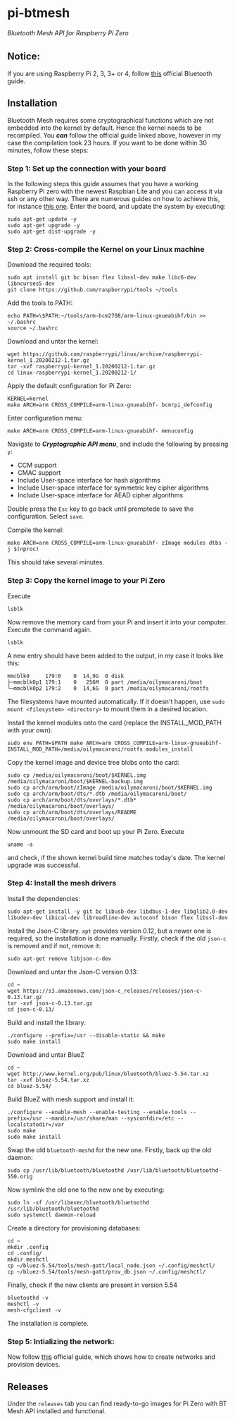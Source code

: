 # pi-btmesh
###### Bluetooth Mesh API for Raspberry Pi Zero
## Notice:
If you are using Raspberry Pi 2, 3, 3+ or 4, follow [this](https://3pl46c46ctx02p7rzdsvsg21-wpengine.netdna-ssl.com/wp-content/uploads/2020/04/Developer-Study-Guide-How-to-Deploy-BlueZ-on-a-Raspberry-Pi-Board-as-a-Bluetooth-Mesh-Provisioner.pdf) official Bluetooth guide.

## Installation
Bluetooth Mesh requires some cryptographical functions which are not embedded into the kernel by default. Hence the kernel needs to be recompiled. You ***can*** follow the official guide linked above, however in my case the compilation took 23 hours. If you want to be done within 30 minutes, follow these steps:

### Step 1: Set up the connection with your board
In the following steps this guide assumes that you have a working Raspberry Pi zero with the newest Raspbian Lite and you can access it via ssh or any other way. There are numerous guides on how to achieve this, for instance [this one](https://dev.to/vorillaz/headless-raspberry-pi-zero-w-setup-3llj).
Enter the board, and update the system by executing:
```
sudo apt-get update -y
sudo apt-get upgrade -y
sudo apt-get dist-upgrade -y
```

### Step 2: Cross-compile the Kernel on your Linux machine

Download the required tools:
```
sudo apt install git bc bison flex libssl-dev make libc6-dev libncurses5-dev
git clone https://github.com/raspberrypi/tools ~/tools
```
Add the tools to PATH:
```
echo PATH=\$PATH:~/tools/arm-bcm2708/arm-linux-gnueabihf/bin >> ~/.bashrc
source ~/.bashrc
```
Download and untar the kernel:
```
wget https://github.com/raspberrypi/linux/archive/raspberrypi-kernel_1.20200212-1.tar.gz
tar -xvf raspberrypi-kernel_1.20200212-1.tar.gz
cd linux-raspberrypi-kernel_1.20200212-1/
```
Apply the default configuration for Pi Zero:
```
KERNEL=kernel
make ARCH=arm CROSS_COMPILE=arm-linux-gnueabihf- bcmrpi_defconfig
```
Enter configuration menu:
```
make ARCH=arm CROSS_COMPILE=arm-linux-gnueabihf- menuconfig
```
Navigate to ***Cryptographic API menu***, and include the following by pressing ```y```:
- CCM support
- CMAC support
- Include User-space interface for hash algorithms
- Include User-space interface for symmetric key cipher algorithms
- Include User-space interface for AEAD cipher algorithms

Double press the ```Esc``` key to go back until promptede to save the configuration. Select ```save```.

Compile the kernel:
```
make ARCH=arm CROSS_COMPILE=arm-linux-gnueabihf- zImage modules dtbs -j $(nproc)
```
This should take several minutes.
### Step 3: Copy the kernel image to your Pi Zero
Execute
```
lsblk
```
Now remove the memory card from your Pi and insert it into your computer. Execute the command again.
```
lsblk
```
A new entry should have been added to the output, in my case it looks like this:
```
mmcblk0     179:0    0  14,9G  0 disk 
├─mmcblk0p1 179:1    0   256M  0 part /media/oilymacaroni/boot
└─mmcblk0p2 179:2    0  14,6G  0 part /media/oilymacaroni/rootfs
```
The filesystems have mounted automatically. If it doesn't happen, use ```sudo mount <filesystem> <directory>``` to mount them in a desired location.

Install the kernel modules onto the card (replace the INSTALL_MOD_PATH with your own):
```
sudo env PATH=$PATH make ARCH=arm CROSS_COMPILE=arm-linux-gnueabihf- INSTALL_MOD_PATH=/media/oilymacaroni/rootfs modules_install
```
Copy the kernel image and device tree blobs onto the card:
```
sudo cp /media/oilymacaroni/boot/$KERNEL.img /media/oilymacaroni/boot/$KERNEL-backup.img
sudo cp arch/arm/boot/zImage /media/oilymacaroni/boot/$KERNEL.img
sudo cp arch/arm/boot/dts/*.dtb /media/oilymacaroni/boot/
sudo cp arch/arm/boot/dts/overlays/*.dtb* /media/oilymacaroni/boot/overlays/
sudo cp arch/arm/boot/dts/overlays/README /media/oilymacaroni/boot/overlays/
```
Now unmount the SD card and boot up your Pi Zero. Execute
```
uname -a
```
and check, if the shown kernel build time matches today's date.
The kernel upgrade was successful.

### Step 4: Install the mesh drivers

Install the dependencies:
```
sudo apt-get install -y git bc libusb-dev libdbus-1-dev libglib2.0-dev libudev-dev libical-dev libreadline-dev autoconf bison flex libssl-dev
```

Install the Json-C library. ```apt``` provides version 0.12, but a newer one is required, so the installation is done manually. Firstly, check if the old ```json-c``` is removed and if not, remove it:
```
sudo apt-get remove libjson-c-dev
```

Download and untar the Json-C version 0.13:
```
cd ~
wget https://s3.amazonaws.com/json-c_releases/releases/json-c-0.13.tar.gz
tar -xvf json-c-0.13.tar.gz
cd json-c-0.13/
```

Build and install the library:
```
./configure --prefix=/usr --disable-static && make
sudo make install
```

Download and untar BlueZ
```
cd ~
wget http://www.kernel.org/pub/linux/bluetooth/bluez-5.54.tar.xz
tar -xvf bluez-5.54.tar.xz
cd bluez-5.54/
```

Build BlueZ with mesh support and install it:
```
./configure --enable-mesh --enable-testing --enable-tools --prefix=/usr --mandir=/usr/share/man --sysconfdir=/etc --localstatedir=/var
sudo make
sudo make install
```

Swap the old ```bluetooth-meshd``` for the new one. Firstly, back up the old daemon:
```
sudo cp /usr/lib/bluetooth/bluetoothd /usr/lib/bluetooth/bluetoothd-550.orig
```

Now symlink the old one to the new one by executing:
```
sudo ln -sf /usr/libexec/bluetooth/bluetoothd /usr/lib/bluetooth/bluetoothd
sudo systemctl daemon-reload
```

Create a directory for provisioning databases:
```
cd ~
mkdir .config
cd .config/
mkdir meshctl
cp ~/bluez-5.54/tools/mesh-gatt/local_node.json ~/.config/meshctl/
cp ~/bluez-5.54/tools/mesh-gatt/prov_db.json ~/.config/meshctl/
```

Finally, check if the new clients are present in version 5.54
```
bluetoothd -v
meshctl -v
mesh-cfgclient -v
```

The installation is complete.

### Step 5: Intializing the network:

Now follow [this](https://3pl46c46ctx02p7rzdsvsg21-wpengine.netdna-ssl.com/wp-content/uploads/2020/04/Developer-Study-Guide-How-to-Deploy-BlueZ-on-a-Raspberry-Pi-Board-as-a-Bluetooth-Mesh-Provisioner.pdf) official guide, which shows how to create networks and provision devices.

## Releases
Under the ```releases``` tab you can find ready-to-go images for Pi Zero with BT Mesh API installed and functional.
